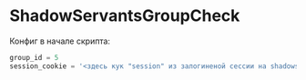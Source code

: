 # ShadowServantsGroupCheck


Конфиг в начале скрипта:

```py
group_id = 5
session_cookie = '<здесь кук "session" из залогиненой сессии на shadowservants.ru (для доступа к стоимости тасков)>'
```
